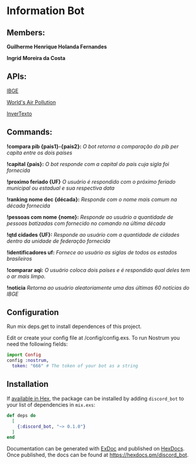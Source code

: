 # Information Bot

## Members: 
**Guilherme Henrique Holanda Fernandes**

**Ingrid Moreira da Costa**

## APIs:
[IBGE](https://servicodados.ibge.gov.br/api/docs)

[World's Air Pollution](https://aqicn.org/api/)

[InverTexto](https://api.invertexto.com/)

## Commands:

**!compara pib {pais1}-{pais2}:**
*O bot retorna a comparação do pib per capita entre os dois países*

**!capital {pais}:**
*O bot responde com a capital do país cuja sigla foi fornecida*

**!proximo feriado {UF}**
*O usuário é respondido com o próximo feriado municipal ou estadual e sua respectiva data*

**!ranking nome dec {década}:**
*Responde com o nome mais comum na década fornecida*

**!pessoas com nome {nome}:**
*Responde ao usuário a quantidade de pessoas batizadas com fornecido no comando na última década*

**!qtd cidades {UF}:**
*Responde ao usuário com a quantidade de cidades dentro da unidade de federação fornecida*

**!identificadores uf:**
*Fornece ao usuário as siglas de todos os estados brasileiros*

**!comparar aqi:**
*O usuário coloca dois países e é respondido qual deles tem o ar mais limpo.*

**!noticia**
*Retorna ao usuário aleatoriamente uma das últimas 60 notícias do IBGE*


## Configuration
Run mix deps.get to install dependences of this project.

Edit or create your config file at /config/config.exs. To run Nostrum you need the following fields:

```elixir
import Config
config :nostrum,
  token: "666" # The token of your bot as a string
```

## Installation

If [available in Hex](https://hex.pm/docs/publish), the package can be installed
by adding `discord_bot` to your list of dependencies in `mix.exs`:

```elixir
def deps do
  [
    {:discord_bot, "~> 0.1.0"}
  ]
end


```

Documentation can be generated with [ExDoc](https://github.com/elixir-lang/ex_doc)
and published on [HexDocs](https://hexdocs.pm). Once published, the docs can
be found at <https://hexdocs.pm/discord_bot>.

